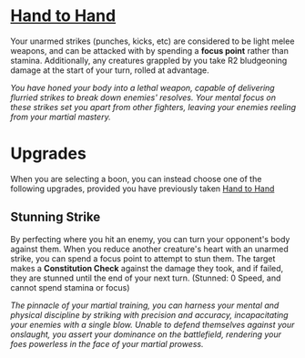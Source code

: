 # [Hand to Hand](Hand%20to%20Hand.md)
Your unarmed strikes (punches, kicks, etc) are considered to be light melee weapons, and can be attacked with by spending a **focus point** rather than stamina. Additionally, any creatures grappled by you take R2 bludgeoning damage at the start of your turn, rolled at advantage.

*You have honed your body into a lethal weapon, capable of delivering flurried strikes to break down enemies' resolves. Your mental focus on these strikes set you apart from other fighters, leaving your enemies reeling from your martial mastery.*

# Upgrades
When you are selecting a boon, you can instead choose one of the following upgrades, provided you have previously taken [Hand to Hand](Hand%20to%20Hand.md)

## Stunning Strike
By perfecting where you hit an enemy, you can turn your opponent's body against them. When you reduce another creature's heart with an unarmed strike, you can spend a focus point to attempt to stun them. The target makes a **Constitution Check** against the damage they took, and if failed, they are stunned until the end of your next turn. (Stunned: 0 Speed, and cannot spend stamina or focus)

*The pinnacle of your martial training, you can harness your mental and physical discipline by striking with precision and accuracy, incapacitating your enemies with a single blow. Unable to defend themselves against your onslaught, you assert your dominance on the battlefield, rendering your foes powerless in the face of your martial prowess.*
